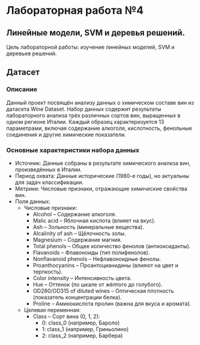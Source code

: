 # Лабораторная работа №4
## Линейные модели, SVM и деревья решений.
Цель лабораторной работы: изучение линейных моделей, SVM и деревьев решений.
## Датасет
### Описание
Данный проект посвящён анализу данных о химическом составе вин из датасета Wine Dataset. Набор данных содержит результаты лабораторного анализа трёх различных сортов вин, выращенных в одном регионе Италии. Каждый образец характеризуется 13 параметрами, включая содержание алкоголя, кислотность, фенольные соединения и другие химические показатели.
### Основные характеристики набора данных
* Источник: Данные собраны в результате химического анализа вин, произведённых в Италии.
* Период охвата: Данные исторические (1980-е годы), но актуальны для задач классификации.
* Метрики: Числовые признаки, отражающие химические свойства вин.
* Поля данных:
  * Числовые признаки:
    * Alcohol – Содержание алкоголя.
    * Malic acid – Яблочная кислота (влияет на вкус).
    * Ash – Зольность (минеральные вещества).
    * Alcalinity of ash – Щёлочность золы.
    * Magnesium – Содержание магния.
    * Total phenols – Общее количество фенолов (антиоксиданты).
    * Flavanoids – Флавоноиды (тип полифенолов).
    * Nonflavanoid phenols – Нефлавоноидные фенолы.
    * Proanthocyanins – Проантоцианидины (влияют на цвет и терпкость).
    * Color intensity – Интенсивность цвета.
    * Hue – Оттенок (по шкале от жёлтого до голубого).
    * OD280/OD315 of diluted wines – Оптическая плотность (показатель концентрации белка).
    * Proline – Аминокислота пролин (важна для вкуса и аромата).
  * Целевая переменная:
    * Class – Сорт вина (0, 1, 2):
      * 0: class_0 (например, Бароло)
      * 1: class_1 (например, Гриньолино)
      * 2: class_2 (например, Барбера)